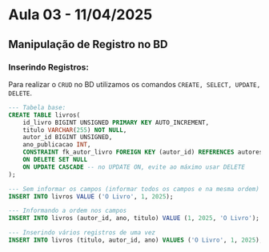 # Aula 03 - 11/04/2025
## Manipulação de Registro no BD

### Inserindo Registros:
Para realizar o `CRUD` no BD utilizamos os comandos `CREATE, SELECT, UPDATE, DELETE`.
```sql
--- Tabela base:
CREATE TABLE livros(
    id_livro BIGINT UNSIGNED PRIMARY KEY AUTO_INCREMENT,
    titulo VARCHAR(255) NOT NULL,
    autor_id BIGINT UNSIGNED,
    ano_publicacao INT,
    CONSTRAINT fk_autor_livro FOREIGN KEY (autor_id) REFERENCES autores(id_autor)
    ON DELETE SET NULL
    ON UPDATE CASCADE -- no UPDATE ON, evite ao máximo usar DELETE
);

--- Sem informar os campos (informar todos os campos e na mesma ordem)
INSERT INTO livros VALUE ('O Livro', 1, 2025);

--- Informando a ordem nos campos
INSERT INTO livros (autor_id, ano, titulo) VALUE (1, 2025, 'O Livro');

--- Inserindo vários registros de uma vez
INSERT INTO livros (titulo, autor_id, ano) VALUES ('O Livro', 1, 2025), ('O Pior livro', 2, NULL);
```